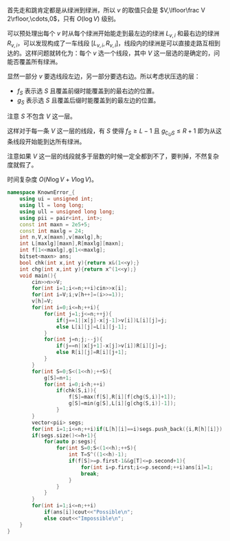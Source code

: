 首先走和跳肯定都是从绿洲到绿洲，所以 $v$ 的取值只会是 $V,\lfloor\frac V 2\rfloor,\cdots,0$，只有 $O(\log V)$ 级别。

可以预处理出每个 $v$ 时从每个绿洲开始能走到最左边的绿洲 $L_{v,i}$ 和最右边的绿洲 $R_{v,i}$，可以发现构成了一车线段 $[L_{v,i},R_{v,i}]$，线段内的绿洲是可以直接走路互相到达的。这样问题就转化为：每个 $v$ 选一个线段，其中 $V$ 这一层选的是确定的，问能否覆盖所有绿洲。

显然一部分 $v$ 要选线段左边，另一部分要选右边。所以考虑状压选的层：

- $f_S$ 表示选 $S$ 且覆盖前缀时能覆盖到的最右边的位置。
- $g_S$ 表示选 $S$ 且覆盖后缀时能覆盖到的最左边的位置。

注意 $S$ 不包含 $V$ 这一层。

这样对于每一条 $V$ 这一层的线段，有 $S$ 使得 $f_S \ge L-1$ 且 $g_{\complement_US} \le R+1$ 即为从这条线段开始能到达所有绿洲。

注意如果 $V$ 这一层的线段就多于层数的时候一定全都到不了，要判掉，不然复杂度就假了。

时间复杂度 $O(N \log V+V \log V)$。

```cpp
namespace KnownError_{
    using ui = unsigned int;
    using ll = long long;
    using ull = unsigned long long;
    using pii = pair<int, int>;
    const int maxn = 2e5+5;
    const int maxlg = 24;
    int n,V,x[maxn],v[maxlg],h;
    int L[maxlg][maxn],R[maxlg][maxn];
    int f[1<<maxlg],g[1<<maxlg];
    bitset<maxn> ans;
    bool chk(int x,int y){return x&(1<<y);}
    int chg(int x,int y){return x^(1<<y);}
    void main(){
        cin>>n>>V;
        for(int i=1;i<=n;++i)cin>>x[i];
        for(int i=V;i;v[h++]=(i>>=1));
        v[h]=V;
        for(int i=0;i<=h;++i){
            for(int j=1;j<=n;++j){
                if(j==1||x[j]-x[j-1]>v[i])L[i][j]=j;
                else L[i][j]=L[i][j-1];
            }
            for(int j=n;j;--j){
                if(j==n||x[j+1]-x[j]>v[i])R[i][j]=j;
                else R[i][j]=R[i][j+1];
            }
        }
        for(int S=0;S<(1<<h);++S){
            g[S]=n+1;
            for(int i=0;i<h;++i)
                if(chk(S,i)){
                    f[S]=max(f[S],R[i][f[chg(S,i)]+1]);
                    g[S]=min(g[S],L[i][g[chg(S,i)]-1]);
                }
        }
        vector<pii> segs;
        for(int i=1;i<=n;++i)if(L[h][i]==i)segs.push_back({i,R[h][i]});
        if(segs.size()<=h+1){
            for(auto p:segs){
                for(int S=0;S<(1<<h);++S){
                    int T=S^((1<<h)-1);
                    if(f[S]>=p.first-1&&g[T]<=p.second+1){
                        for(int i=p.first;i<=p.second;++i)ans[i]=1;
                        break;
                    }
                }
            }
        }
        for(int i=1;i<=n;++i)
            if(ans[i])cout<<"Possible\n";
            else cout<<"Impossible\n";
    }
}
```

